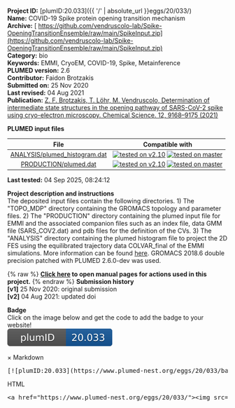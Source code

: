 **Project ID:** [plumID:20.033]({{ '/' | absolute_url }}eggs/20/033/)  
**Name:**  COVID-19 Spike protein opening transition mechanism  
**Archive:** [ https://github.com/vendruscolo-lab/Spike-OpeningTransitionEnsemble/raw/main/SpikeInput.zip](https://github.com/vendruscolo-lab/Spike-OpeningTransitionEnsemble/raw/main/SpikeInput.zip)  
**Category:**  bio  
**Keywords:**  EMMI, CryoEM, COVID-19, Spike, Metainference  
**PLUMED version:**  2.6  
**Contributor:**  Faidon Brotzakis  
**Submitted on:** 25 Nov 2020  
**Last revised:** 04 Aug 2021  
**Publication:** [Z. F. Brotzakis, T. Löhr, M. Vendruscolo, Determination of intermediate state structures in the opening pathway of SARS-CoV-2 spike using cryo-electron microscopy. Chemical Science. 12, 9168–9175 (2021)](http://dx.doi.org/10.1039/D1SC00244A)  
  
**PLUMED input files**  
  
| File     | Compatible with |  
|:--------:|:--------:|  
| [ANALYSIS/plumed_histogram.dat](./data/ANALYSIS/plumed_histogram.dat.md) |  [![tested on v2.10](https://img.shields.io/badge/v2.10-passing-green.svg)](data/ANALYSIS/plumed_histogram.dat.plumed.stderr) [![tested on master](https://img.shields.io/badge/master-failed-red.svg)](data/ANALYSIS/plumed_histogram.dat.plumed_master.stderr) |  
| [PRODUCTION/plumed.dat](./data/PRODUCTION/plumed.dat.md) |  [![tested on v2.10](https://img.shields.io/badge/v2.10-failed-red.svg)](data/PRODUCTION/plumed.dat.plumed.stderr) [![tested on master](https://img.shields.io/badge/master-failed-red.svg)](data/PRODUCTION/plumed.dat.plumed_master.stderr) |  
  
**Last tested:**  04 Sep 2025, 08:24:12
  
**Project description and instructions**  
The deposited input files contain the following directories. 1) The "TOPO_MDP" directory containing the GROMACS topology and parameter files. 2) The "PRODUCTION" directory containing the plumed input file for EMMI and the associated companion files such as an index file, data GMM file (SARS_COV2.dat) and pdb files for the definition of the CVs. 3) The "ANALYSIS" directory containing the plumed histogram file to project the 2D FES using the equilibrated trajectory data COLVAR_final of the EMMI simulations. More information can be found [here](https://github.com/vendruscolo-lab/Spike-OpeningTransitionEnsemble). GROMACS 2018.6 double precision patched with PLUMED 2.6.0-dev was used.

  
{% raw %}
<b><a href="https://www.plumed.org/doc-master/user-doc/html/actionlist/?actions=MOLINFO,GROUP,PRINT,HISTOGRAM,WHOLEMOLECULES,CONVERT_TO_FES,EMMI,RMSD,BIASVALUE,READ,DISTANCES,DUMPGRID" target="_blank">Click here</a> to open manual pages for actions used in this project.</b>
{% endraw %}
**Submission history**  
**[v1]** 25 Nov 2020: original submission  
**[v2]** 04 Aug 2021: updated doi  
  
**Badge**  
Click on the image below and get the code to add the badge to your website!  
<img src="./badge.svg" alt="plumeDnest:20.033" id="myBtn" class="badge">
<div id="myModal" class="modal">
  <div class="modal-content">
    <span class="close">&times;</span>
    Markdown<pre>[![plumID:20.033](https://www.plumed-nest.org/eggs/20/033/badge.svg)](https://www.plumed-nest.org/eggs/20/033/)</pre>
    HTML<pre>&lt;a href="https://www.plumed-nest.org/eggs/20/033/"&gt;&lt;img src="https://www.plumed-nest.org/eggs/20/033/badge.svg" alt="plumID:20.033"&gt;&lt;/a&gt;</pre>
  </div>
</div>
